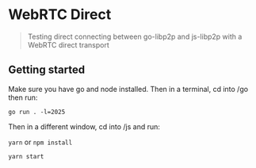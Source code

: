 # WebRTC Direct

> Testing direct connecting between go-libp2p and js-libp2p with a WebRTC direct transport

## Getting started

Make sure you have go and node installed. Then in a terminal, cd into /go then run:

`go run . -l=2025`

Then in a different window, cd into /js and run:

`yarn` or `npm install`

`yarn start`

